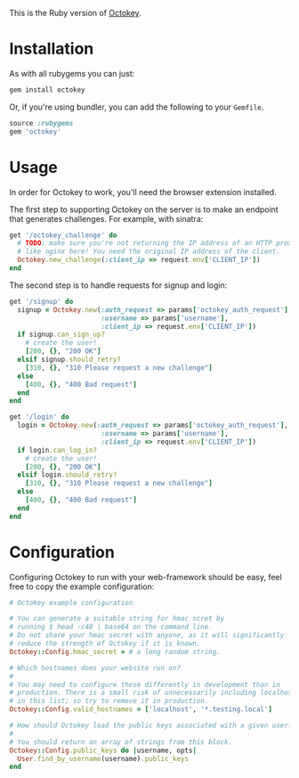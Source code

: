 This is the Ruby version of [Octokey](http://octokey.herokuapp.com/).

Installation
============

As with all rubygems you can just:
```bash
gem install octokey
```
Or, if you're using bundler, you can add the following to your `Gemfile`.
```ruby
source :rubygems
gem 'octokey'
```

Usage 
=====

In order for Octokey to work, you'll need the browser extension installed.

The first step to supporting Octokey on the server is to make an endpoint that generates challenges. For example, with sinatra:

```ruby
get '/octokey_challenge' do
  # TODO: make sure you're not returning the IP address of an HTTP proxy
  # like nginx here! You need the original IP address of the client.
  Octokey.new_challenge(:client_ip => request.env['CLIENT_IP'])
end
```

The second step is to handle requests for signup and login:

```ruby
get '/signup' do
  signup = Octokey.new(:auth_request => params['octokey_auth_request'],
                       :username => params['username'],
                       :client_ip => request.env['CLIENT_IP'])
  if signup.can_sign_up?
    # create the user!
    [200, {}, "200 OK"]
  elsif signup.should_retry?
    [310, {}, "310 Please request a new challenge"]
  else
    [400, {}, "400 Bad request"]
  end
end

get '/login' do
  login = Octokey.new(:auth_request => params['octokey_auth_request'],
                       :username => params['username'],
                       :client_ip => request.env['CLIENT_IP'])
  if login.can_log_in?
    # create the user!
    [200, {}, "200 OK"]
  elsif login.should_retry?
    [310, {}, "310 Please request a new challenge"]
  else
    [400, {}, "400 Bad request"]
  end
end
```


Configuration
=============

Configuring Octokey to run with your web-framework should be easy, feel free to copy the example configuration:

```ruby
# Octokey example configuration

# You can generate a suitable string for hmac scret by
# running $ head -c48 | base64 on the command line.
# Do not share your hmac secret with anyone, as it will significantly
# reduce the strength of Octokey if it is known.
Octokey::Config.hmac_secret = # a long random string.

# Which hostnames does your website run on?
#
# You may need to configure these differently in development than in
# production. There is a small risk of unnecessarily including localhost
# in this list; so try to remove it in production.
Octokey::Config.valid_hostnames = ['localhost', '*.testing.local']

# How should Octokey load the public keys associated with a given user?
#
# You should return an array of strings from this block.
Octokey::Config.public_keys do |username, opts|
  User.find_by_username(username).public_keys
end
```

